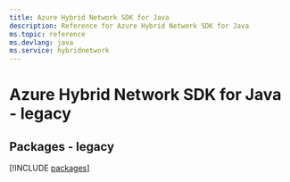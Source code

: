 ```yaml
---
title: Azure Hybrid Network SDK for Java
description: Reference for Azure Hybrid Network SDK for Java
ms.topic: reference
ms.devlang: java
ms.service: hybridnetwork
---
```

# Azure Hybrid Network SDK for Java - legacy
## Packages - legacy
[!INCLUDE [packages](hybrid-network-index.md)]

